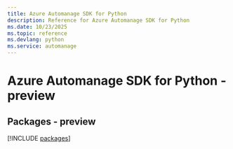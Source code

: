 ```yaml
---
title: Azure Automanage SDK for Python
description: Reference for Azure Automanage SDK for Python
ms.date: 10/23/2025
ms.topic: reference
ms.devlang: python
ms.service: automanage
---
```

# Azure Automanage SDK for Python - preview
## Packages - preview
[!INCLUDE [packages](automanage-index.md)]